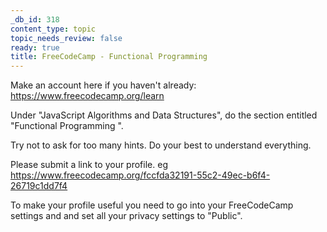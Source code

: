 ```yaml
---
_db_id: 318
content_type: topic
topic_needs_review: false
ready: true
title: FreeCodeCamp - Functional Programming
---
```


Make an account here if you haven't already: https://www.freecodecamp.org/learn

Under "JavaScript Algorithms and Data Structures", do the section entitled "Functional Programming ".

Try not to ask for too many hints. Do your best to understand everything.

Please submit a link to your profile. eg https://www.freecodecamp.org/fccfda32191-55c2-49ec-b6f4-26719c1dd7f4

To make your profile useful you need to go into your FreeCodeCamp settings and and set all your privacy settings to "Public".
